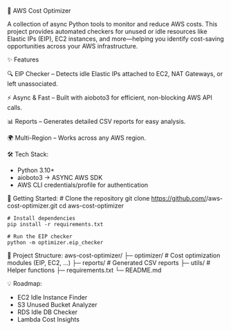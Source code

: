 🚀 AWS Cost Optimizer

A collection of async Python tools to monitor and reduce AWS costs.
This project provides automated checkers for unused or idle resources like Elastic IPs (EIP), EC2 instances, and more—helping you identify cost-saving opportunities across your AWS infrastructure.

✨ Features

🔍 EIP Checker – Detects idle Elastic IPs attached to EC2, NAT Gateways, or left unassociated.

⚡ Async & Fast – Built with aioboto3 for efficient, non-blocking AWS API calls.

📊 Reports – Generates detailed CSV reports for easy analysis.

🌍 Multi-Region – Works across any AWS region.

🛠️ Tech Stack:
 * Python 3.10+
 * aioboto3 -> ASYNC AWS SDK
 * AWS CLI credentials/profile for authentication

 
🚦 Getting Started:
    # Clone the repository
    git clone https://github.com/<your-username>/aws-cost-optimizer.git
    cd aws-cost-optimizer

    # Install dependencies
    pip install -r requirements.txt

    # Run the EIP checker
    python -m optimizer.eip_checker
📂 Project Structure:
aws-cost-optimizer/
├─ optimizer/          # Cost optimization modules (EIP, EC2, …)
├─ reports/            # Generated CSV reports
├─ utils/              # Helper functions
├─ requirements.txt
└─ README.md


💡 Roadmap:
- EC2 Idle Instance Finder
- S3 Unused Bucket Analyzer
- RDS Idle DB Checker
- Lambda Cost Insights